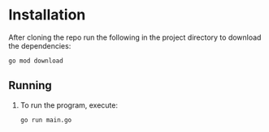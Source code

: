 # Installation
After cloning the repo run the following in the project directory to download the dependencies:

    
    go mod download
    
  
## Running

1. To run the program, execute:
    ```console
    go run main.go
    ```
